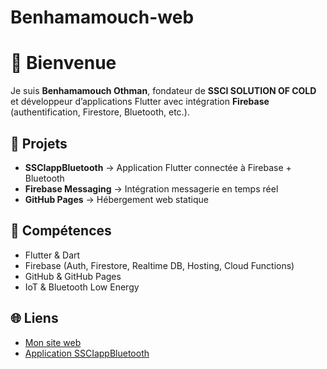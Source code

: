 # Benhamamouch-web
# 👋 Bienvenue

Je suis **Benhamamouch Othman**, fondateur de **SSCI SOLUTION OF COLD** et développeur d’applications Flutter avec intégration **Firebase** (authentification, Firestore, Bluetooth, etc.).

## 🚀 Projets
- **SSCIappBluetooth** → Application Flutter connectée à Firebase + Bluetooth
- **Firebase Messaging** → Intégration messagerie en temps réel
- **GitHub Pages** → Hébergement web statique

## 🔧 Compétences
- Flutter & Dart
- Firebase (Auth, Firestore, Realtime DB, Hosting, Cloud Functions)
- GitHub & GitHub Pages
- IoT & Bluetooth Low Energy

## 🌐 Liens
- [Mon site web](https://oxyone-cloud.github.io/Benhamamouch-web/)
- [Application SSCIappBluetooth](https://oxyone-cloud.github.io/ssciappbluetooth/)
